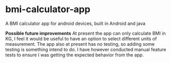 # bmi-calculator-app
A BMI calculator app for android devices, built in Android and java

**Possible future improvements** 
At present the app can only calculate BMI in KG, I feel it would be useful to have an option to select different units of measurement. The app also at present has no testing, so adding some testing is something intend to do. I have however conducted manual feature tests to ensure I was getting the expected behavior from the app.

